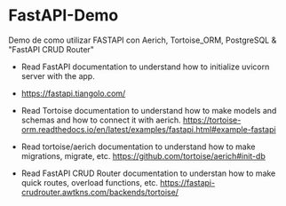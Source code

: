 # FastAPI-Demo
Demo de como utilizar FASTAPI con Aerich, Tortoise_ORM, PostgreSQL &amp; "FastAPI CRUD Router"

* Read FastAPI documentation to understand how to initialize uvicorn server with the app.
* <https://fastapi.tiangolo.com/>

* Read Tortoise documentation to understand how to make models and schemas and how to connect it with aerich.
<https://tortoise-orm.readthedocs.io/en/latest/examples/fastapi.html#example-fastapi>

* Read tortoise/aerich documentation to understand how to make migrations, migrate, etc.
<https://github.com/tortoise/aerich#init-db>

* Read FastAPI CRUD Router documentation to understan how to make quick routes, overload functions, etc.
<https://fastapi-crudrouter.awtkns.com/backends/tortoise/>
